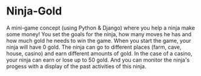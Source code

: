 # Ninja-Gold
A mini-game concept (using Python & Django) where you help a ninja make some money! You set the goals for the ninja, how many moves he has and how much gold he needs to win the game. When you start the game, your ninja will have 0 gold. The ninja can go to different places (farm, cave, house, casino) and earn different amounts of gold. In the case of a casino, your ninja can earn or lose up to 50 gold. And you can monitor the ninja's progess with a display of the past activities of this ninja.
